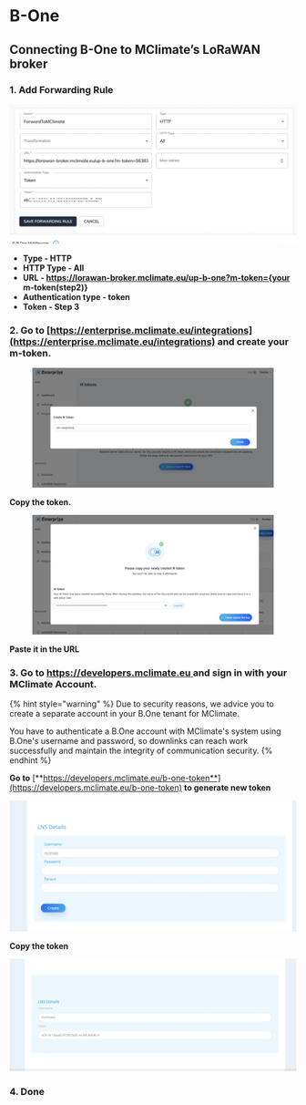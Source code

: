# B-One

## **Connecting B-One to MClimate’s LoRaWAN broker**

### **1. Add Forwarding Rule**

![](<../.gitbook/assets/Screenshot 2023-03-30 at 20.18.24.png>)

* **Type - HTTP**
* **HTTP Type - All**
* **URL - https://lorawan-broker.mclimate.eu/up-b-one?m-token={your m-token(step2)}**
* **Authentication type - token**
* **Token - Step 3**

### **2.** Go to [https://enterprise.mclimate.eu/integrations](https://enterprise.mclimate.eu/integrations) and create your m-token.

<figure><img src="../.gitbook/assets/Screenshot 2023-01-27 at 17.58.06 (1).png" alt=""><figcaption></figcaption></figure>

**Copy the token.**

<figure><img src="../.gitbook/assets/Screenshot 2023-01-27 at 17.05.53.png" alt=""><figcaption></figcaption></figure>

**Paste it in the URL**&#x20;

### **3.** Go to [https://developers.mclimate.eu ](https://developers.mclimate.eu)and sign in with your MClimate Account.&#x20;

{% hint style="warning" %}
Due to security reasons, we advice you to create a separate account in your B.One tenant for MClimate.

You have to authenticate a B.One account with MClimate's system using B.One's username and password, so downlinks can reach work successfully and maintain the integrity of communication security.
{% endhint %}

**Go to** [**https://developers.mclimate.eu/b-one-token**](https://developers.mclimate.eu/b-one-token) **to generate new token**

![](<../.gitbook/assets/Screenshot 2023-03-30 at 20.25.35.png>)

**Copy the token**

![](<../.gitbook/assets/Screenshot 2023-03-30 at 20.25.47.png>)

### **4.** Done
